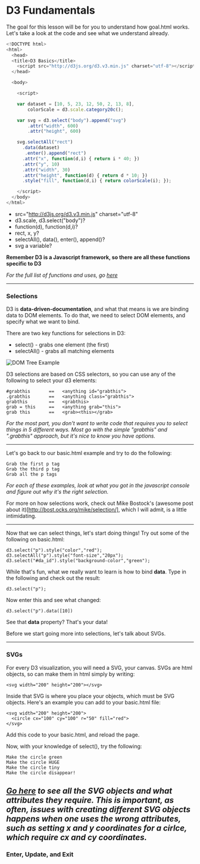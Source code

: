 # D3 Fundamentals #

The goal for this lesson will be for you to understand how goal.html works. Let's take a look at the code and see what we understand already.

```javascript
<!DOCTYPE html>
<html>
  <head>
  <title>D3 Basics</title>
    <script src="http://d3js.org/d3.v3.min.js" charset="utf-8"></script>
  </head>

  <body>

    <script>

    var dataset = [10, 5, 23, 12, 50, 2, 13, 8],
        colorScale = d3.scale.category20c();

    var svg = d3.select("body").append("svg")
        .attr("width", 600)
        .attr("height", 600)

    svg.selectAll("rect")
      .data(dataset)
       .enter().append("rect")
      .attr("x", function(d,i) { return i * 40; })
      .attr("y", 10)
      .attr("width", 30)
      .attr("height", function(d) { return d * 10; })
      .style("fill", function(d,i) { return colorScale(i); });

    </script>
  </body>
</html>
```

- src="http://d3js.org/d3.v3.min.js" charset="utf-8"
- d3.scale, d3.select("body")?
- function(d), function(d,i)?
- rect, x, y?
- selectAll(), data(), enter(), append()?
- svg a variable?

**Remember D3 is a Javascript framework, so there are all these functions specific to D3**

*For the full list of functions and uses, go [here](https://github.com/mbostock/d3/wiki/API-Reference)* 

---

### Selections ###
D3 is **data-driven-documentation**, and what that means is we are binding data to DOM elements. To do that, we need to select DOM elements, and specify what we want to bind.

There are two key functions for selections in D3:
- select() - grabs one element (the first)
- selectAll() - grabs all matching elements

![DOM Tree Example](http://cdn0.mos.techradar.futurecdn.net/Review%20images/Linux%20Format/Issue%20118/DOM%20tree%20inline2-420-90.jpg "DOM Tree Example")


D3 selections are based on CSS selectors, so you can use any of the following to select your d3 elements:
```
#grabthis       ==   <anything id="grabthis">
.grabthis       ==   <anything class="grabthis">
grabthis        ==   <grabthis>
grab = this     ==   <anything grab="this">
grab this       ==   <grab><this></grab>
```
*For the most part, you don't want to write code that requires you to select things in 5 different ways. Most go with the simple "grabthis" and ".grabthis" approach, but it's nice to know you have options.*

---

Let's go back to our basic.html example and try to do the following:
```
Grab the first p tag
Grab the third p tag
Grab all the p tags
```
*For each of these examples, look at what you got in the javascript console and figure out why it's the right selection.*


For more on how selections work, check out Mike Bostock's (awesome post about it)[http://bost.ocks.org/mike/selection/], which I will admit, is a little intimidating.

---

Now that we can select things, let's start doing things! Try out some of the following on basic.html:
```
d3.select("p").style("color","red");
d3.selectAll("p").style("font-size","20px");
d3.select("#da_id").style("background-color","green");
```

While that's fun, what we really want to learn is how to bind **data**. Type in the following and check out the result:
```
d3.select("p");
```
Now enter this and see what changed:
```
d3.select("p").data([10])
```
See that __data__ property? That's your data!

Before we start going more into selections, let's talk about SVGs.

---

### SVGs ###
For every D3 visualization, you will need a SVG, your canvas. SVGs are html objects, so can make them in html simply by writing:
```
<svg width="200" height="200"></svg>
```

Inside that SVG is where you place your objects, which must be SVG objects. Here's an example you can add to your basic.html file:
```
<svg width="200" height="200">
  <circle cx="100" cy="100" r="50" fill="red">
</svg>
```

Add this code to your basic.html, and reload the page.

Now, with your knowledge of select(), try the following:
```
Make the circle green
Make the circle HUGE
Make the circle tiny
Make the circle disappear!
```

*[Go here](http://www.w3schools.com/svg/default.asp) to see all the SVG objects and what attributes they require. This is important, as often, issues with creating different SVG objects happens when one uses the wrong attributes, such as setting x and y coordinates for a cirlce, which require cx and cy coordinates.*
---

### Enter, Update, and Exit ###

